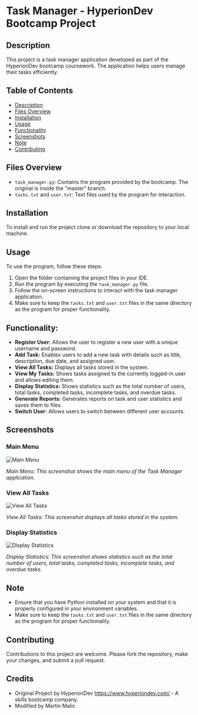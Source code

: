 # Task Manager - HyperionDev Bootcamp Project

## Description
This project is a task manager application developed as part of the HyperionDev bootcamp coursework. The application helps users manage their tasks efficiently.

## Table of Contents
- [Description](#description)
- [Files Overview](#files-overview)
- [Installation](#installation)
- [Usage](#usage)
- [Functionality](#functionality)
- [Screenshots](#screenshots)
- [Note](#note)
- [Contributing](#contributing)

## Files Overview
- `task_manager.py`: Contains the program provided by the bootcamp. The original is inside the "master" branch.
- `tasks.txt` and `user.txt`: Text files used by the program for interaction.

## Installation
To install and run the project clone or download the repository to your local machine.

## Usage
To use the program, follow these steps:

1. Open the folder containing the project files in your IDE.
2. Run the program by executing the `task_manager.py` file.
3. Follow the on-screen instructions to interact with the task manager application.
4. Make sure to keep the `tasks.txt` and `user.txt` files in the same directory as the program for proper functionality.

## Functionality:

- **Register User:** Allows the user to register a new user with a unique username and password.
- **Add Task:** Enables users to add a new task with details such as title, description, due date, and assigned user.
- **View All Tasks:** Displays all tasks stored in the system.
- **View My Tasks:** Shows tasks assigned to the currently logged-in user and allows editing them.
- **Display Statistics:** Shows statistics such as the total number of users, total tasks, completed tasks, incomplete tasks, and overdue tasks.
- **Generate Reports:** Generates reports on task and user statistics and saves them to files.
- **Switch User:** Allows users to switch between different user accounts.

## Screenshots

### Main Menu
![Main Menu](https://private-user-images.githubusercontent.com/154440798/318293609-15910019-20da-4e04-b618-b63792a9d876.png?jwt=eyJhbGciOiJIUzI1NiIsInR5cCI6IkpXVCJ9.eyJpc3MiOiJnaXRodWIuY29tIiwiYXVkIjoicmF3LmdpdGh1YnVzZXJjb250ZW50LmNvbSIsImtleSI6ImtleTUiLCJleHAiOjE3MTE5MTE1NDYsIm5iZiI6MTcxMTkxMTI0NiwicGF0aCI6Ii8xNTQ0NDA3OTgvMzE4MjkzNjA5LTE1OTEwMDE5LTIwZGEtNGUwNC1iNjE4LWI2Mzc5MmE5ZDg3Ni5wbmc_WC1BbXotQWxnb3JpdGhtPUFXUzQtSE1BQy1TSEEyNTYmWC1BbXotQ3JlZGVudGlhbD1BS0lBVkNPRFlMU0E1M1BRSzRaQSUyRjIwMjQwMzMxJTJGdXMtZWFzdC0xJTJGczMlMkZhd3M0X3JlcXVlc3QmWC1BbXotRGF0ZT0yMDI0MDMzMVQxODU0MDZaJlgtQW16LUV4cGlyZXM9MzAwJlgtQW16LVNpZ25hdHVyZT01NGMzYWNkYmRiZTM5YzVmZTc2YzNlMmI5NDgxOWMyZTNiMTRmZGZiNWNhYjg5MmFlOTQzYjdiMTliNjVhMGM0JlgtQW16LVNpZ25lZEhlYWRlcnM9aG9zdCZhY3Rvcl9pZD0wJmtleV9pZD0wJnJlcG9faWQ9MCJ9.BLO8fyYgIKr0Qb09c97lI2V0n7fJojYhUytTjoUyVuA)

*Main Menu: 
This screenshot shows the main menu of the Task Manager application.*

### View All Tasks
![View All Tasks](https://private-user-images.githubusercontent.com/154440798/318293611-cd869f4b-bde6-4904-94d5-4c23c88781a3.png?jwt=eyJhbGciOiJIUzI1NiIsInR5cCI6IkpXVCJ9.eyJpc3MiOiJnaXRodWIuY29tIiwiYXVkIjoicmF3LmdpdGh1YnVzZXJjb250ZW50LmNvbSIsImtleSI6ImtleTUiLCJleHAiOjE3MTE5MTE1NDYsIm5iZiI6MTcxMTkxMTI0NiwicGF0aCI6Ii8xNTQ0NDA3OTgvMzE4MjkzNjExLWNkODY5ZjRiLWJkZTYtNDkwNC05NGQ1LTRjMjNjODg3ODFhMy5wbmc_WC1BbXotQWxnb3JpdGhtPUFXUzQtSE1BQy1TSEEyNTYmWC1BbXotQ3JlZGVudGlhbD1BS0lBVkNPRFlMU0E1M1BRSzRaQSUyRjIwMjQwMzMxJTJGdXMtZWFzdC0xJTJGczMlMkZhd3M0X3JlcXVlc3QmWC1BbXotRGF0ZT0yMDI0MDMzMVQxODU0MDZaJlgtQW16LUV4cGlyZXM9MzAwJlgtQW16LVNpZ25hdHVyZT0yZmIzYjkzNjVmYjhjNDIyNGJmMTE2NDJkMDQ4OTIwMzIwOGE3MGMyNzM5ZjhhZmIyMjhkYTYyYTI2NzAwNTE2JlgtQW16LVNpZ25lZEhlYWRlcnM9aG9zdCZhY3Rvcl9pZD0wJmtleV9pZD0wJnJlcG9faWQ9MCJ9.I04AhZhN9GTqkg2HmGC94HHJFF7cjjzYqac8tj4d1yc)

*View All Tasks: 
This screenshot displays all tasks stored in the system.*

### Display Statistics
![Display Statistics](https://private-user-images.githubusercontent.com/154440798/318293617-3317f369-07c8-45fd-abaf-37cd2c82db96.png?jwt=eyJhbGciOiJIUzI1NiIsInR5cCI6IkpXVCJ9.eyJpc3MiOiJnaXRodWIuY29tIiwiYXVkIjoicmF3LmdpdGh1YnVzZXJjb250ZW50LmNvbSIsImtleSI6ImtleTUiLCJleHAiOjE3MTE5MTE1NDYsIm5iZiI6MTcxMTkxMTI0NiwicGF0aCI6Ii8xNTQ0NDA3OTgvMzE4MjkzNjE3LTMzMTdmMzY5LTA3YzgtNDVmZC1hYmFmLTM3Y2QyYzgyZGI5Ni5wbmc_WC1BbXotQWxnb3JpdGhtPUFXUzQtSE1BQy1TSEEyNTYmWC1BbXotQ3JlZGVudGlhbD1BS0lBVkNPRFlMU0E1M1BRSzRaQSUyRjIwMjQwMzMxJTJGdXMtZWFzdC0xJTJGczMlMkZhd3M0X3JlcXVlc3QmWC1BbXotRGF0ZT0yMDI0MDMzMVQxODU0MDZaJlgtQW16LUV4cGlyZXM9MzAwJlgtQW16LVNpZ25hdHVyZT0xNzZiZDViMTlmOTc5YTNiMTUyMTBmM2NhOTU4MjM3ZDRkOTBhZDk1YWZmNjEwNDlkYmM0MWYwNDY1ZDkyYjlkJlgtQW16LVNpZ25lZEhlYWRlcnM9aG9zdCZhY3Rvcl9pZD0wJmtleV9pZD0wJnJlcG9faWQ9MCJ9.UzKjMjzkMTY5XvbtT2O-_XeIhhNOROOl5fxXG0s0czk)

*Display Statistics: 
This screenshot shows statistics such as the total number of users, total tasks, completed tasks, incomplete tasks, and overdue tasks.*

## Note
- Ensure that you have Python installed on your system and that it is properly configured in your environment variables.
- Make sure to keep the `tasks.txt` and `user.txt` files in the same directory as the program for proper functionality.

## Contributing
Contributions to this project are welcome. Please fork the repository, make your changes, and submit a pull request.

## Credits

- Original Project by HyperionDev https://www.hyperiondev.com/ - A skills bootcamp company.
- Modified by Martin Malic
